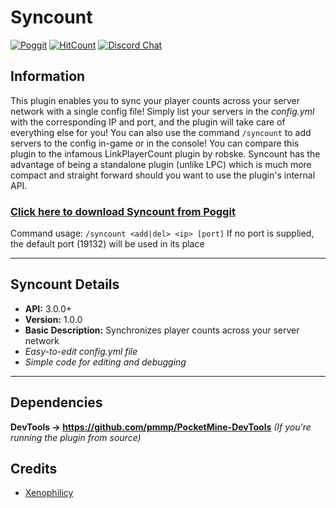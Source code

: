 # Syncount
[![Poggit](https://poggit.pmmp.io/shield.state/Syncount)](https://poggit.pmmp.io/p/Syncount)
[![HitCount](http://hits.dwyl.io/Xenophilicy/Syncount.svg)](http://hits.dwyl.io/Xenophilicy/Syncount)
[![Discord Chat](https://img.shields.io/discord/490677165289897995.svg)](https://discord.gg/hNVehXe)

## Information
This plugin enables you to sync your player counts across your server network with a single config file! Simply list your servers in the *config.yml* with the corresponding IP and port, and the plugin will take care of everything else for you! You can also use the command `/syncount` to add servers to the config in-game or in the console! You can compare this plugin to the infamous LinkPlayerCount plugin by robske. Syncount has the advantage of being a standalone plugin (unlike LPC) which is much more compact and straight forward should you want to use the plugin's internal API.

### [Click here to download Syncount from Poggit](https://poggit.pmmp.io/p/Syncount/)

Command usage:
`/syncount <add|del> <ip> [port]`
If no port is supplied, the default port (19132) will be used in its place

***

## Syncount Details
* **API:** 3.0.0+
* **Version:** 1.0.0
* **Basic Description:** Synchronizes player counts across your server network
* *Easy-to-edit config.yml file*
* *Simple code for editing and debugging*
***

## Dependencies
**DevTools → https://github.com/pmmp/PocketMine-DevTools** *(If you're running the plugin from source)*

## Credits
* [Xenophilicy](https://github.com/Xenophilicy/)
